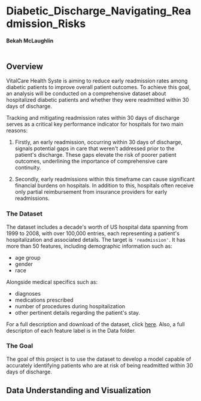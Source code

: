 # Diabetic_Discharge_Navigating_Readmission_Risks

#### Bekah McLaughlin

<p align="center">
  <img src "github.com/Bekahlmc/Diabetic_Discharge_Navigating_Readmission_Risks/blob/main/Images/pexels-mart-production-7089401.jpg">
</p> 

## Overview

VitalCare Health Syste is aiming to reduce early readmission rates among diabetic patients to improve overall patient outcomes. To achieve this goal, an analysis will be conducted on a comprehensive dataset about hospitalized diabetic patients and whether they were readmitted within 30 days of discharge.

Tracking and mitigating readmission rates within 30 days of discharge serves as a critical key performance indicator for hospitals for two main reasons:

1. Firstly, an early readmission, occurring within 30 days of discharge, signals potential gaps in care that weren't addressed prior to the patient's discharge. These gaps elevate the risk of poorer patient outcomes, underlining the importance of comprehensive care continuity.

2. Secondly, early readmissions within this timeframe can cause significant financial burdens on hospitals. In addition to this, hospitals often receive only partial reimbursement from insurance providers for early readmissions.

### **The Dataset**

The dataset includes a decade's worth of US hospital data spanning from 1999 to 2008, with over 100,000 entries, each representing a patient's hospitalization and associated details. The target is `'readmission'`. It has more than 50 features, including demographic information such as:
- age group
- gender
- race

Alongside medical specifics such as:
- diagnoses
- medications prescribed
- number of procedures during hospitalization
- other pertinent details regarding the patient's stay.

For a full description and download of the dataset, click <a href = "https://archive.ics.uci.edu/dataset/296/diabetes+130-us+hospitals+for+years+1999-2008">here</a>. Also, a full descripton of each feature label is in the Data folder.

### **The Goal**

The goal of this project is to use the dataset to develop a model capable of accurately identifying patients who are at risk of being readmitted within 30 days of discharge.

## Data Understanding and Visualization
